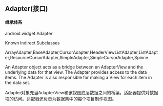 ## Adapter(接口)

#### 继承体系
android.widget.Adapter

Known Indirect Subclasses

ArrayAdapter<T>,BaseAdapter,CursorAdapter,HeaderViewListAdapter,ListAdapter,ResourceCursorAdapter,SimpleAdapter,SimpleCursorAdapter,Spinne



An Adapter object acts as a bridge between an AdapterView and the underlying data for that view. The Adapter provides access to the data items. The Adapter is also responsible for making a View for each item in the data set.



Adapter对象充当AdapterView和该视图底层数据之间的桥梁。适配器提供对数据项的访问。适配器还负责为数据集中的每个项目制作视图。